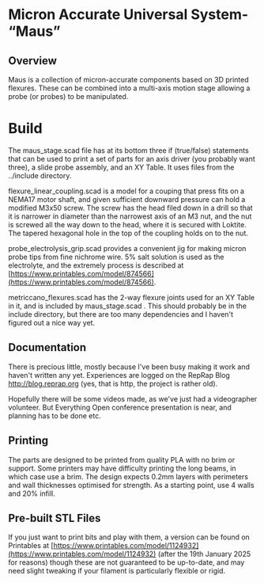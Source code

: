 # **M**icron **A**ccurate **U**niversal **S**ystem- “Maus”

## Overview
Maus is a collection of micron-accurate components based on 3D printed flexures. These can be combined into a multi-axis motion stage allowing a probe (or probes) to be manipulated.

# Build
The maus_stage.scad file has at its bottom three if (true/false) statements that can be used to print a set of parts for an axis driver (you probably want three), a slide probe assembly, and an XY Table. It uses files from the ../include directory.

flexure_linear_coupling.scad is a model for a couping that press fits on a NEMA17 motor shaft, and given sufficient downward pressure can hold a modified M3x50 screw. The screw has the head filed down in a drill so that it is narrower in diameter than the narrowest axis of an M3 nut, and the nut is screwed all the way down to the head, where it is secured with Loktite. The tapered hexagonal hole in the top of the coupling holds on to the nut.

probe_electrolysis_grip.scad provides a convenient jig for making micron probe tips from fine nichrome wire. 5% salt solution is used as the electrolyte, and the extremely process is described at [https://www.printables.com/model/874566](https://www.printables.com/model/874566).

metriccano_flexures.scad has the 2-way flexure joints used for an XY Table in it, and is included by maus_stage.scad . This should probably be in the include directory, but there are too many dependencies and I haven't figured out a nice way yet.

## Documentation
There is precious little, mostly because I've been busy making it work and haven't written any yet. Experiences are logged on the RepRap Blog http://blog.reprap.org (yes, that is http, the project is rather old).

Hopefully there will be some videos made, as we've just had a videographer volunteer. But Everything Open conference presentation is near, and planning has to be done etc.

## Printing
The parts are designed to be printed from quality PLA with no brim or support. Some printers may have difficulty printing the long beams, in which case use a brim. The design expects 0.2mm layers with perimeters and wall thicknesses optimised for strength. As a starting point, use 4 walls and 20% infill.

## Pre-built STL Files
If you just want to print bits and play with them, a version can be found on Printables at [https://www.printables.com/model/1124932](https://www.printables.com/model/1124932) (after the 19th January 2025 for reasons) though these are not guaranteed to be up-to-date, and may need slight tweaking if your filament is particularly flexible or rigid.
